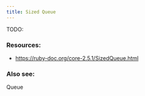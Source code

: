 ```yaml
---
title: Sized Queue
---
```


TODO:


### Resources:
- https://ruby-doc.org/core-2.5.1/SizedQueue.html

### Also see:
Queue